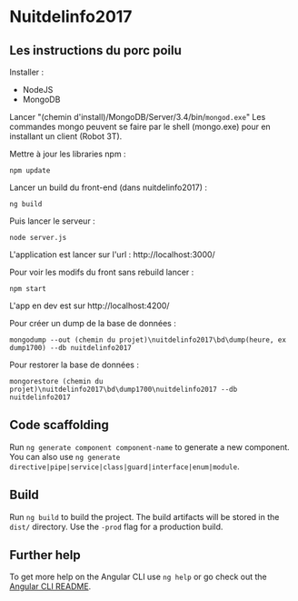 # Nuitdelinfo2017

## Les instructions du porc poilu

Installer :
* NodeJS
* MongoDB

Lancer "(chemin d'install)/MongoDB/Server/3.4/bin/`mongod.exe`" 
Les commandes mongo peuvent se faire par le shell (mongo.exe) pour en installant un client (Robot 3T).

Mettre à jour les libraries npm : 
```
npm update
```

Lancer un build du front-end (dans nuitdelinfo2017) : 
```
ng build
```

Puis lancer le serveur : 
```
node server.js
```

L'application est lancer sur l'url :
 http://localhost:3000/

Pour voir les modifs du front sans rebuild lancer : 
```
npm start
```
L'app en dev est sur http://localhost:4200/

Pour créer un dump de la base de données :
```
mongodump --out (chemin du projet)\nuitdelinfo2017\bd\dump(heure, ex dump1700) --db nuitdelinfo2017
``` 

Pour restorer la base de données :
```
mongorestore (chemin du projet)\nuitdelinfo2017\bd\dump1700\nuitdelinfo2017 --db nuitdelinfo2017
```


## Code scaffolding

Run `ng generate component component-name` to generate a new component. You can also use `ng generate directive|pipe|service|class|guard|interface|enum|module`.

## Build

Run `ng build` to build the project. The build artifacts will be stored in the `dist/` directory. Use the `-prod` flag for a production build.


## Further help

To get more help on the Angular CLI use `ng help` or go check out the [Angular CLI README](https://github.com/angular/angular-cli/blob/master/README.md).
